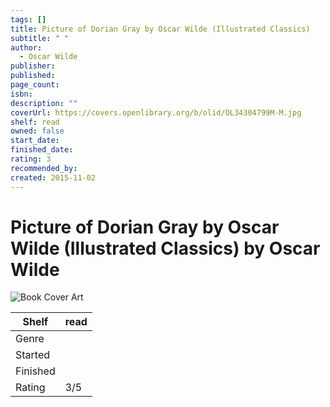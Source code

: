 ```yaml
---
tags: []
title: Picture of Dorian Gray by Oscar Wilde (Illustrated Classics)
subtitle: " "
author:
  - Oscar Wilde
publisher: 
published: 
page_count: 
isbn: 
description: ""
coverUrl: https://covers.openlibrary.org/b/olid/OL34304799M-M.jpg
shelf: read
owned: false
start_date: 
finished_date: 
rating: 3
recommended_by: 
created: 2015-11-02
---
```


# Picture of Dorian Gray by Oscar Wilde (Illustrated Classics) by Oscar Wilde

![Book Cover Art](https://covers.openlibrary.org/b/olid/OL34304799M-M.jpg)

| Shelf | read |
| --- | --- |
| Genre |  |
| Started |  |
| Finished |  |
| Rating | 3/5 |

